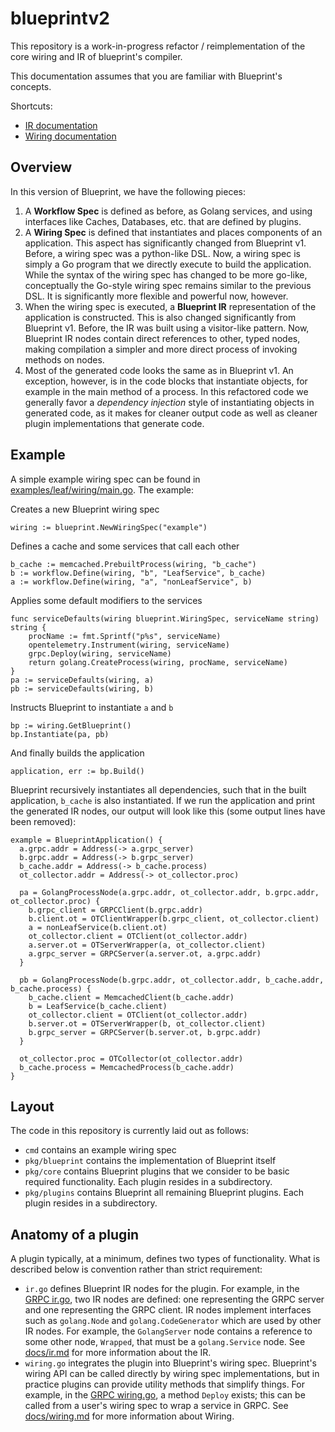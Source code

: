 # blueprintv2

This repository is a work-in-progress refactor / reimplementation of the core wiring and IR of blueprint's compiler.

This documentation assumes that you are familiar with Blueprint's concepts.

Shortcuts:
* [IR documentation](docs/ir.md)
* [Wiring documentation](docs/wiring.md)

## Overview

In this version of Blueprint, we have the following pieces:

1. A **Workflow Spec** is defined as before, as Golang services, and using interfaces like Caches, Databases, etc. that are defined by plugins.
2. A **Wiring Spec** is defined that instantiates and places components of an application.  This aspect has significantly changed from Blueprint v1.  Before, a wiring spec was a python-like DSL.  Now, a wiring spec is simply a Go program that we directly execute to build the application.  While the syntax of the wiring spec has changed to be more go-like, conceptually the Go-style wiring spec remains similar to the previous DSL.  It is significantly more flexible and powerful now, however.
3. When the wiring spec is executed, a **Blueprint IR** representation of the application is constructed.  This is also changed significantly from Blueprint v1.  Before, the IR was built using a visitor-like pattern.  Now, Blueprint IR nodes contain direct references to other, typed nodes, making compilation a simpler and more direct process of invoking methods on nodes.
4. Most of the generated code looks the same as in Blueprint v1.  An exception, however, is in the code blocks that instantiate objects, for example in the main method of a process.  In this refactored code we generally favor a *dependency injection* style of instantiating objects in generated code, as it makes for cleaner output code as well as cleaner plugin implementations that generate code.

## Example

A simple example wiring spec can be found in [examples/leaf/wiring/main.go](examples/leaf/wiring/main.go).  The example:

Creates a new Blueprint wiring spec
```
wiring := blueprint.NewWiringSpec("example")
```

Defines a cache and some services that call each other
```
b_cache := memcached.PrebuiltProcess(wiring, "b_cache")
b := workflow.Define(wiring, "b", "LeafService", b_cache)
a := workflow.Define(wiring, "a", "nonLeafService", b)
```

Applies some default modifiers to the services
```
func serviceDefaults(wiring blueprint.WiringSpec, serviceName string) string {
	procName := fmt.Sprintf("p%s", serviceName)
	opentelemetry.Instrument(wiring, serviceName)
	grpc.Deploy(wiring, serviceName)
	return golang.CreateProcess(wiring, procName, serviceName)
}
pa := serviceDefaults(wiring, a)
pb := serviceDefaults(wiring, b)
```

Instructs Blueprint to instantiate `a` and `b`
```
bp := wiring.GetBlueprint()
bp.Instantiate(pa, pb)
```

And finally builds the application
```
application, err := bp.Build()
```

Blueprint recursively instantiates all dependencies, such that in the built application, `b_cache` is also instantiated.  If we run the application and print the generated IR nodes, our output will look like this (some output lines have been removed):

```
example = BlueprintApplication() {
  a.grpc.addr = Address(-> a.grpc_server)
  b.grpc.addr = Address(-> b.grpc_server)
  b_cache.addr = Address(-> b_cache.process)
  ot_collector.addr = Address(-> ot_collector.proc)

  pa = GolangProcessNode(a.grpc.addr, ot_collector.addr, b.grpc.addr, ot_collector.proc) {
    b.grpc_client = GRPCClient(b.grpc.addr)
    b.client.ot = OTClientWrapper(b.grpc_client, ot_collector.client)
    a = nonLeafService(b.client.ot)
    ot_collector.client = OTClient(ot_collector.addr)
    a.server.ot = OTServerWrapper(a, ot_collector.client)
    a.grpc_server = GRPCServer(a.server.ot, a.grpc.addr)
  }

  pb = GolangProcessNode(b.grpc.addr, ot_collector.addr, b_cache.addr, b_cache.process) {
    b_cache.client = MemcachedClient(b_cache.addr)
    b = LeafService(b_cache.client)
    ot_collector.client = OTClient(ot_collector.addr)
    b.server.ot = OTServerWrapper(b, ot_collector.client)
    b.grpc_server = GRPCServer(b.server.ot, b.grpc.addr)
  }

  ot_collector.proc = OTCollector(ot_collector.addr)
  b_cache.process = MemcachedProcess(b_cache.addr)
}
```


## Layout

The code in this repository is currently laid out as follows:

* `cmd` contains an example wiring spec
* `pkg/blueprint` contains the implementation of Blueprint itself
* `pkg/core` contains Blueprint plugins that we consider to be basic required functionality.  Each plugin resides in a subdirectory.
* `pkg/plugins` contains Blueprint all remaining Blueprint plugins.  Each plugin resides in a subdirectory.

## Anatomy of a plugin

A plugin typically, at a minimum, defines two types of functionality.  What is described below is convention rather than strict requirement:

* `ir.go` defines Blueprint IR nodes for the plugin.  For example, in the [GRPC ir.go](plugins/grpc/ir.go), two IR nodes are defined: one representing the GRPC server and one representing the GRPC client.  IR nodes implement interfaces such as `golang.Node` and `golang.CodeGenerator` which are used by other IR nodes.  For example, the `GolangServer` node contains a reference to some other node, `Wrapped`, that must be a `golang.Service` node.  See [docs/ir.md](docs/ir.md) for more information about the IR.
* `wiring.go` integrates the plugin into Blueprint's wiring spec.  Blueprint's wiring API can be called directly by wiring spec implementations, but in practice plugins can provide utility methods that simplify things.  For example, in the [GRPC wiring.go](plugins/grpc/wiring.go), a method `Deploy` exists; this can be called from a user's wiring spec to wrap a service in GRPC.  See [docs/wiring.md](docs/wiring.md) for more information about Wiring.

